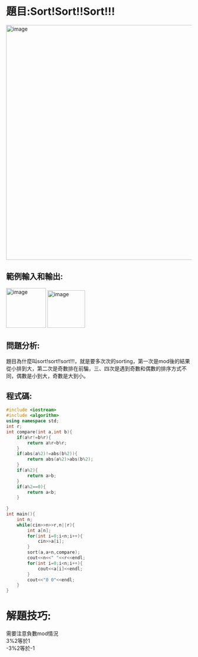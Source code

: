 # 題目:Sort!Sort!!Sort!!!  
<img width="638" alt="image" src="https://github.com/HoChenYu/Programming-practice/assets/63805851/b53900fa-e18f-40b1-82bb-5e83af1d34ca">

## 範例輸入和輸出:
<img width="108" alt="image" src="https://github.com/HoChenYu/Programming-practice/assets/63805851/9d45ece7-0240-4156-b5b3-3151f322a52d">
<img width="102" alt="image" src="https://github.com/HoChenYu/Programming-practice/assets/63805851/31af1833-e9db-440d-b0cd-af4146d20bcc">  

## 問題分析:
題目為什麼叫sort!sort!!sort!!!，就是要多次次的sorting，第一次是mod後的結果從小排到大，第二次是奇數排在前騙，三、四次是遇到奇數和偶數的排序方式不同，偶數是小到大，奇數是大到小。
## 程式碼:
````C++
#include <iostream>
#include <algorithm>
using namespace std;
int r;
int compare(int a,int b){
	if(a%r!=b%r){
		return a%r<b%r;
	}
	if(abs(a%2)!=abs(b%2)){
		return abs(a%2)>abs(b%2);
	}
	if(a%2){
		return a>b;
	}
	if(a%2==0){
		return a<b;
	}
	
}
int main(){
	int n;
	while(cin>>n>>r,n||r){
		int a[n];
		for(int i=0;i<n;i++){
			cin>>a[i];
		}
		sort(a,a+n,compare);
		cout<<n<<" "<<r<<endl;
		for(int i=0;i<n;i++){
			cout<<a[i]<<endl;
		}
		cout<<"0 0"<<endl;
	}
}
````
# 解題技巧:
需要注意負數mod情況  
3%2等於1  
-3%2等於-1
